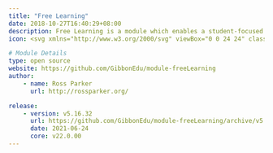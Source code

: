 ```yaml
---
title: "Free Learning"
date: 2018-10-27T16:40:29+08:00
description: Free Learning is a module which enables a student-focused and student-driven pedagogy that goes by the same name as the module. Read more about Free Learning at [http://rossparker.org/free-learning](http://rossparker.org/free-learning).
icon: <svg xmlns="http://www.w3.org/2000/svg" viewBox="0 0 24 24" class="w-8 icon-arrows-split"><path class="fill-current" d="M18.7 8.12l-2.36 2.37A8 8 0 0 0 14 16.14V21a1 1 0 0 1-1 1h-2a1 1 0 0 1-1-1v-4.86a12 12 0 0 1 3.51-8.48l2.37-2.37-1.59-1.58A1 1 0 0 1 15 2h6a1 1 0 0 1 1 1v6a1 1 0 0 1-1.7.7l-1.6-1.58z"></path><path class="fill-primary" d="M8.12 5.3l2.37 2.36A12 12 0 0 1 14 16.14V21a1 1 0 0 1-1 1h-2a1 1 0 0 1-1-1v-4.86a8 8 0 0 0-2.34-5.65L5.29 8.12 3.71 9.71A1 1 0 0 1 2 9V3a1 1 0 0 1 1-1h6a1 1 0 0 1 .7 1.7L8.13 5.3z"></path></svg>

# Module Details
type: open source
website: https://github.com/GibbonEdu/module-freeLearning
author:
    - name: Ross Parker
      url: http://rossparker.org/

release:
    - version: v5.16.32
      url: https://github.com/GibbonEdu/module-freeLearning/archive/v5.16.32.zip
      date: 2021-06-24
      core: v22.0.00
---
```

